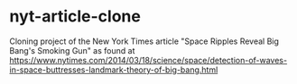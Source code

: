 # nyt-article-clone
Cloning project of the New York Times article "Space Ripples Reveal Big Bang's Smoking Gun" as found at https://www.nytimes.com/2014/03/18/science/space/detection-of-waves-in-space-buttresses-landmark-theory-of-big-bang.html
